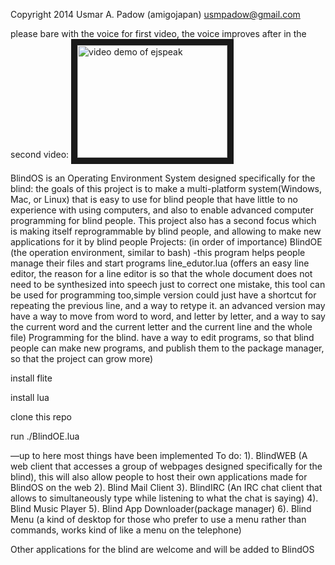 Copyright 2014 Usmar A. Padow (amigojapan) usmpadow@gmail.com

please bare with the voice for first video, the voice improves after in the second video:
<a href="https://www.youtube.com/embed/vW1Cn8gW_lg?si=6m35OMOxK82AuMy4" target="_blank"><img src="http://img.youtube.com/vi/ixYcMDkbw10/0.jpg" 
alt="video demo of ejspeak" width="240" height="180" border="10" /></a>


BlindOS is an Operating Environment System designed specifically for the blind:
the goals of this project is to make a multi-platform system(Windows, Mac, or Linux) that is easy to use for blind people that have little to no experience with using computers, and also to enable advanced computer programming for blind people.
This project also has a second focus which is making itself reprogrammable by blind people, and allowing to make new applications for it by blind people 
Projects: (in order of importance)
BlindOE (the operation environment, similar to bash) -this program helps people manage their files and start programs
line_edutor.lua (offers an easy line editor, the reason for a line editor is so that the whole document does not need to be synthesized into speech just to correct one mistake, this tool can be used for programming too,simple version could just have a shortcut for repeating the previous line, and a way to retype it. an advanced version may have a way to move from word to word, and letter by letter, and a way to say the current word and the current letter and the current line and the whole file)
Programming for the blind.  have a way to edit programs, so that blind people can make new programs, and publish them to the package manager, so that the project can grow more)

install flite

install lua

clone this repo

run ./BlindOE.lua

—up to here most things have been implemented
To do:
1). BlindWEB (A web client that accesses a group of webpages designed  specifically for the blind), this will also allow people to host their own applications made for BlindOS on the web 
2). Blind Mail Client
3). BlindIRC (An IRC chat client that allows to simultaneously type while listening to what the chat is saying)
4). Blind Music Player
5). Blind App Downloader(package manager)
6). Blind Menu (a kind of desktop for those who prefer to use a menu rather than commands, works kind of like a menu on the telephone)

Other applications for the blind are welcome and will be added to BlindOS
